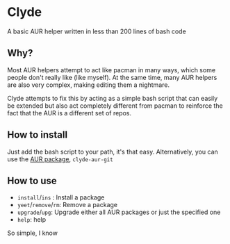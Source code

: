 # Clyde
A basic AUR helper written in less than 200 lines of bash code

## Why?
Most AUR helpers attempt to act like pacman in many ways, which some people don't really like (like myself). At the same time, many AUR helpers are also very complex, making editing them a nightmare.

Clyde attempts to fix this by acting as a simple bash script that can easily be extended but also act completely different from pacman to reinforce the fact that the AUR is a different set of repos.

## How to install
Just add the bash script to your path, it's that easy. Alternatively, you can use the [AUR package](https://aur.archlinux.org/packages/clyde-aur-git), `clyde-aur-git`

## How to use
* `install`/`ins` : Install a package
* `yeet`/`remove`/`rm`: Remove a package
* `upgrade`/`upg`: Upgrade either all AUR packages or just the specified one
* `help`: help

So simple, I know
